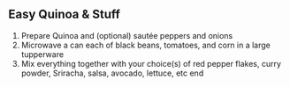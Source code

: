 ## Easy Quinoa & Stuff

1. Prepare Quinoa and (optional) sautée peppers and onions
2. Microwave a can each of black beans, tomatoes, and corn in a large tupperware
3. Mix everything together with your choice(s) of red pepper flakes, curry powder, Sriracha, salsa, avocado, lettuce, etc
end